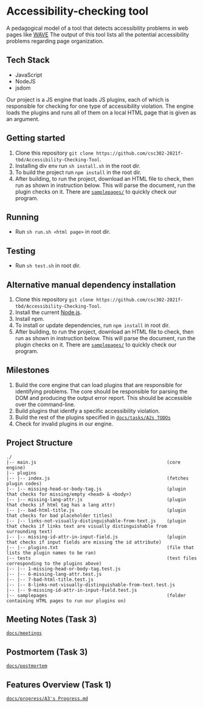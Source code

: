 # Accessibility-checking tool

A pedagogical model of a tool that detects accessibility problems in web pages like [WAVE](https://wave.webaim.org/.)
The output of this tool lists all the potential accessibility problems regarding page organization.

## Tech Stack
- JavaScript
- NodeJS
- jsdom

Our project is a JS engine that loads JS plugins, each of which is responsible for checking for one type of accessibility violation. 
The engine loads the plugins and runs all of them on a local HTML page that is given as an argument.

## Getting started

1. Clone this repository `git clone https://github.com/csc302-2021f-tbd/Accessibility-Checking-Tool`.
1. Installing div env run `sh install.sh` in the root dir.
1. To build the project run `npm install` in the root dir.
1. After building, to run the project, download an HTML file to check, then run as shown in instruction below.
   This will parse the document, run the plugin checks on it. There are [`samplepages/`](https://github.com/csc302-2021f-tbd/Accessibility-Checking-Tool/tree/main/samplepages) to quickly check our program.
   
## Running 
- Run `sh run.sh <html page>` in root dir.

## Testing
- Run `sh test.sh` in root dir.
   
## Alternative manual dependency installation
1. Clone this repository `git clone https://github.com/csc302-2021f-tbd/Accessibility-Checking-Tool`.
1. Install the current [Node.js](https://nodejs.org/en/download/current/).
1. Install npm.
1. To install or update dependencies, run `npm install` in root dir.
1. After building, to run the project, download an HTML file to check, then run as shown in instruction below.
   This will parse the document, run the plugin checks on it. There are [`samplepages/`](https://github.com/csc302-2021f-tbd/Accessibility-Checking-Tool/tree/main/samplepages) to quickly check our program.

## Milestones
1. Build the core engine that can load plugins that are responsible for identifying problems. The core should be responsible for parsing the DOM and producing the output error report. This should be accessible over the command-line.
1. Build plugins that identfy a specific accessibility violation.
1. Build the rest of the plugins specified in [`docs/tasks/A2s TODOs`](https://github.com/csc302-2021f-tbd/Accessibility-Checking-Tool/blob/main/docs/tasks/A2s%20TODOs.md)
1. Check for invalid plugins in our engine.

## Project Structure
```
./
|-- main.js                                                (core engine)
|-- plugins
|-- |-- index.js                                           (fetches plugin codes)
|-- |-- missing-head-or-body-tag.js                        (plugin that checks for missing/empty <head> & <body>)
|-- |-- missing-lang-attr.js                               (plugin that checks if html tag has a lang attr)
|-- |-- bad-html-title.js                                  (plugin that checks for bad placeholder titles)
|-- |-- links-not-visually-distinguishable-from-text.js    (plugin that checks if links text are visually distinguishable from surrounding text)
|-- |-- missing-id-attr-in-input-field.js                  (plugin that checks if input fields are missing the id attribute)
|-- |-- plugins.txt                                        (file that lists the plugin names to be ran)
|-- tests                                                  (test files corresponding to the plugins above)
|-- |-- 1-missing-head-or-body-tag.test.js                   
|-- |-- 6-missing-lang-attr.test.js
|-- |-- 7-bad-html-title.test.js
|-- |-- 8-links-not-visually-distinguishable-from-text.test.js
|-- |-- 9-missing-id-attr-in-input-field.test.js 
|-- samplepages                                            (folder containing HTML pages to run our plugins on)
```

## Meeting Notes (Task 3)
[`docs/meetings`](https://github.com/csc302-2021f-tbd/Accessibility-Checking-Tool/tree/main/docs/meetings)

## Postmortem (Task 3)
[`docs/postmortem`](https://github.com/csc302-2021f-tbd/Accessibility-Checking-Tool/tree/main/docs/postmortem)

## Features Overview (Task 1)
[`docs/progress/A3's Progress.md`](https://github.com/csc302-2021f-tbd/Accessibility-Checking-Tool/blob/main/docs/progress/A3's%20Progress.md)



